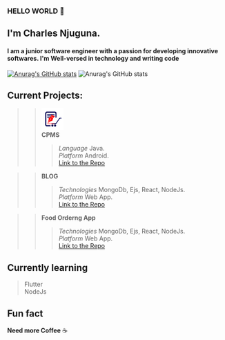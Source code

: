 ### HELLO WORLD 👋

## I'm Charles Njuguna.
#### I am a junior software engineer with a passion for developing innovative softwares. I'm Well-versed in technology and writing code

[![Anurag's GitHub stats](https://github-readme-stats.vercel.app/api?username=charlesncn)](https://github.com/anuraghazra/github-readme-stats)
![Anurag's GitHub stats](https://github-readme-stats.vercel.app/api?username=charlesncn&count_private=true)


## Current Projects:
>> <img src="https://github.com/charlesncn/CPMS/blob/main/app/src/main/res/mipmap-xxhdpi/pj_icon.png" width="50" height="50">\
>> **CPMS**
>>> *Language* Java.\
>>> *Platform* Android.\
>>> [Link to the Repo](https://github.com/charlesncn/CPMS)

>> **BLOG**
>>> *Technologies* MongoDb, Ejs, React, NodeJs.\
>>> *Platform* Web App.\
>>> [Link to the Repo](https://github.com/charlesncn/Mern_Blog)

>> **Food Orderng App**
>>> *Technologies* MongoDb, Ejs, React, NodeJs.\
>>> *Platform* Web App.\
>>> [Link to the Repo](https://github.com/charlesncn/food_ordering_mern)

## Currently learning
> Flutter\
> NodeJs

## Fun fact
**Need more Coffee** ☕

